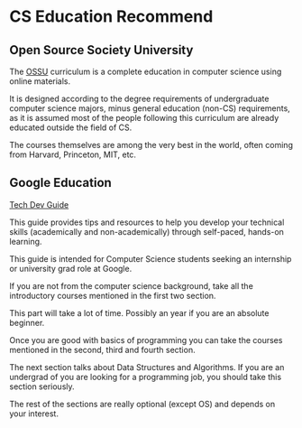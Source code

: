 # CS Education Recommend

## Open Source Society University

The [OSSU](https://github.com/ossu/computer-science) curriculum is a complete education in computer science using online materials.  

It is designed according to the degree requirements of undergraduate computer science majors, minus general education (non-CS) requirements, as it is assumed most of the people following this curriculum are already educated outside the field of CS.  

The courses themselves are among the very best in the world, often coming from Harvard, Princeton, MIT, etc.  

## Google Education

[Tech Dev Guide](https://techdevguide.withgoogle.com/)

This guide provides tips and resources to help you develop your technical skills (academically and non-academically) through self-paced, hands-on learning.

This guide is intended for Computer Science students seeking an internship or university grad role at Google.

If you are not from the computer science background, take all the introductory courses mentioned in the first two section. 

This part will take a lot of time. Possibly an year if you are an absolute beginner.

Once you are good with basics of programming you can take the courses mentioned in the second, third and fourth section.

The next section talks about Data Structures and Algorithms. If you are an undergrad of you are looking for a programming job, you should take this section seriously. 

The rest of the sections are really optional (except OS) and depends on your interest.